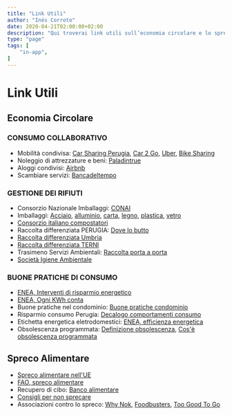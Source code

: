 ```yaml
---
title: "Link Utili"
author: "Inés Corroto"
date: 2020-04-21T02:00:00+02:00
description: "Qui troverai link utili sull’economia circolare e lo spreco alimentare."
type: "page"
tags: [
    "in-app",
]
---
```


# Link Utili

## Economia Circolare

### CONSUMO COLLABORATIVO
- Mobilità condivisa: [Car Sharing Perugia](http://www.carsharingperugia.it/ "Car Sharing Perugia"), [Car 2 Go](http://www.car2go.com/IT/it/ "Car 2 Go"), [Uber](http://www.uber.com/it/it/ "Uber"), [Bike Sharing](http://www.bicincitta.com/default.aspx "Bike Sharing")
- Noleggio di attrezzature e beni: [Paladintrue](http://paladintrue.com "Paladintrue")
- Aloggi condivisi:  [Airbnb](http://www.airbnb.it/ "Airbnb")
- Scambiare servizi: [Bancadeltempo](http://www.bancadeltempoperugia.it/ "Bancadeltempo")

### GESTIONE DEI RIFIUTI
- Consorzio Nazionale Imballaggi: [CONAI](http://www.conai.org "CONAI")
- Imballaggi: [Acciaio](http://www.consorzioricrea.org "Imballaggi in acciaio"), [alluminio](http://www.cial.it "Imballaggi in alluminio"), [carta](http://www.comieco.org "Imballaggi in carta"), [legno](http://www.rilegno.org "legno"), [plastica](http://www.corepla.it "plastica"), [vetro](http://www.coreve.it "vetro")
- [Consorzio italiano compostatori](http://www.compost.it "Consorzio italiano compostatori")
- Raccolta differenziata PERUGIA: [Dove lo butto](http://www.gesenu.it/pagina/dove-lo-butto-perugia "Dove lo butto")
- [Raccolta differenziata Umbria](http://www.valleumbraservizi.it/index.php?option=com_content&view=article&id=526 "Raccolta differenziata Umbria")
- [Raccolta differenziata TERNI](http://www.unviaggiochiamatoambiente.it/ "Raccolta differenziata TERNI")
- Trasimeno Servizi Ambientali: [Raccolta porta a porta](http://www.tsaweb.eu/servizi_dettaglio.php?ids=1 "Raccolta porta a porta")
- [Società Igiene Ambientale](http://www.siaambiente.it "Società Igiene Ambientale")

### BUONE PRATICHE DI CONSUMO
- [ENEA, Interventi di risparmio energetico](http://www.efficienzaenergetica.enea.it/servizi-per/cittadini/interventi-di-efficienza-e-risparmio-energetico-nelle-abitazioni/impianti.html "ENEA, Interventi di risparmio energetico")
- [ENEA, Ogni KWh conta](http://www.efficienzaenergetica.enea.it/component/jdownloads/send/40%20-pubblicazioni/383-decaloghi-consigli-enea.html "ENEA, Ogni kw/h conta")
- Buone pratiche nel condominio: [Buone pratiche condominio](http://civicocinquepuntozero.it/download/rapporto-civico-5-0-2019-monitoraggi-estivi/ "Buone pratiche")
- Risparmio consumo Perugia: [Decalogo comportamenti consumo](http://www.comune.perugia.it/resources/Energia/DecalogoComportamentiRisparmio.pdf "Decalogo comportamenti")
- Etichetta energetica eletrodomestici: [ENEA, efficienza energetica](https://www.efficienzaenergetica.enea.it/servizi-per/cittadini/interventi-di-efficienza-e-risparmio-energetico-nelle-abitazioni/etichetta-energetica/etichetta-energetica-apparecchi.html "ENEA, efficienza energetica")
- Obsolescenza programmata: [Definizione obsolescenza](http://www.treccani.it/enciclopedia/obsolescenza-programmata/ "Definizione obsolescenza"), [Cos'è obsolescenza programmata](https://www.fastweb.it/smartphone-e-gadget/obsolescenza-programmata-cos-e-e-come-combatterla/ "Cos'è obsolescenza programmata")

##  Spreco Alimentare
- [Spreco alimentare nell'UE](https://www.europarl.europa.eu/news/it/headlines/society/20170505STO73528/spreco-alimentare-nell-ue-milioni-di-tonnellate-nella-spazzatura-infografica "Spreco alimentare nell'UE")
- [FAO, spreco alimentare](http://www.foodscovery.it/foodheroes-magazine/lo-scandalo-dello-spreco-cibo/ "FAO, spreco alimentare")
- Recupero di cibo: [Banco alimentare](https://www.bancoalimentare.it/it "Banco alimentare")
- [Consigli per non sprecare](https://ec.europa.eu/food/sites/food/files/safety/docs/fw_lib_tips_stop_food_waste_it.pdf "Consigli per non sprecare")
- Associazioni contro lo spreco: [Why Nok](http://www.whynok.com/ "Why Nok"), [Foodbusters](http://www.foodbusters.it/ "Foodbusters"), [Too Good To Go](https://toogoodtogo.it/it "Too Good To Go")
